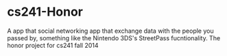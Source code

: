 cs241-Honor
===========
A app that social networking app that exchange data with the people you passed by, something like the Nintendo 3DS's StreetPass fucntionality. 
The honor project for cs241 fall 2014
